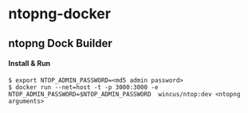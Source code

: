 ntopng-docker
=============

## ntopng Dock Builder

#### Install & Run
```
$ export NTOP_ADMIN_PASSWORD=<md5 admin password>
$ docker run --net=host -t -p 3000:3000 -e NTOP_ADMIN_PASSWORD=$NTOP_ADMIN_PASSWORD  wincus/ntop:dev <ntopng arguments>
```
